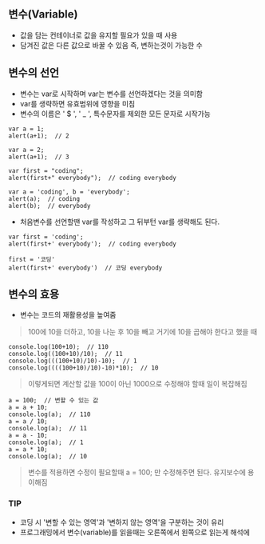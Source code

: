 ## 변수(Variable)
- 값을 담는 컨테이너로 값을 유지할 필요가 있을 때 사용
- 담겨진 값은 다른 값으로 바꿀 수 있음 즉, 변하는것이 가능한 수


## 변수의 선언
- 변수는 var로 시작하며 var는 변수를 선언하겠다는 것을 의미함
- var를 생략하면 유효범위에 영향을 미침
- 변수의 이름은 ' $ ', ' _ ', 특수문자를 제외한 모든 문자로 시작가능

```
var a = 1;
alert(a+1);  // 2
 
var a = 2;
alert(a+1);  // 3
```

```
var first = "coding";
alert(first+" everybody");  // coding everybody
```

```
var a = 'coding', b = 'everybody';
alert(a);  // coding
alert(b);  // everybody
```

- 처음변수를 선언할땐 var를 작성하고 그 뒤부턴 var를 생략해도 된다.
```
var first = 'coding';
alert(first+' everybody');  // coding everybody

first = '코딩'
alert(first+' everybody')  // 코딩 everybody
```

## 변수의 효용
- 변수는 코드의 재활용성을 높여줌
> 100에 10을 더하고, 10을 나눈 후 10을 빼고 거기에 10을 곱해야 한다고 했을 때
```
console.log(100+10);  // 110
console.log((100+10)/10);  // 11
console.log(((100+10)/10)-10);  // 1
console.log((((100+10)/10)-10)*10);  // 10
```
> 이렇게되면 계산할 값을 100이 아닌 1000으로 수정해야 할때 일이 복잡해짐

```
a = 100;  // 변할 수 있는 값
a = a + 10;
console.log(a);  // 110
a = a / 10;
console.log(a);  // 11
a = a - 10;
console.log(a);  // 1
a = a * 10;
console.log(a);  // 10
```
> 변수를 적용하면 수정이 필요할때 a = 100; 만 수정해주면 된다. 유지보수에 용이해짐

### TIP
- 코딩 시 '변할 수 있는 영역'과 '변하지 않는 영역'을 구분하는 것이 유리
- 프로그래밍에서 변수(variable)를 읽을때는 오른쪽에서 왼쪽으로 읽는게 해석에 
